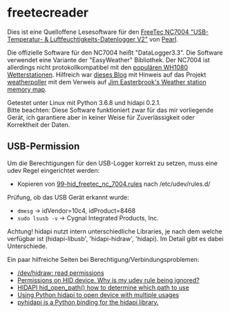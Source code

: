 # freetecreader
Dies ist eine Quelloffene Lesesoftware für den [FreeTec NC7004 "USB-Temperatur- &amp; Luftfeuchtigkeits-Datenlogger V2"](http://www.free-tec.de/USB-Temperatur-NC-7004-919.shtml) von [Pearl](https://www.pearl.de/a-NC7004-3044.shtml).

Die offizielle Software für den NC7004 heißt "DataLogger3.3". Die Software verwendet eine Variante der "EasyWeather" Bibliothek.
Der NC7004 ist allerdings nicht protokollkompatibel mit den [populären WH1080 Wetterstationen](http://www.weewx.com/hwcmp.html).
Hilfreich war [dieses Blog](https://baublog.ozerov.de/2011/12/software-fuer-meine-wetterstation-wh1080) mit Hinweis auf das Projekt [weatherpoller](https://code.google.com/archive/p/weatherpoller) mit dem Verweis auf [Jim Easterbrook's Weather station memory map](http://www.jim-easterbrook.me.uk/weather/mm).

Getestet unter Linux mit Python 3.6.8 und hidapi 0.2.1.  
Bitte beachten: Diese Software funktioniert zwar für das mir vorliegende Gerät, ich garantiere aber in keiner Weise für Zuverlässigkeit oder Korrektheit der Daten.

USB-Permission
--------------
Um die Berechtigungen für den USB-Logger korrekt zu setzen, muss eine udev Regel eingerichtet werden:
- Kopieren von [99-hid_freetec_nc_7004.rules](https://github.com/coldhand7/freetecreader/blob/master/99-hid_freetec_nc_7004.rules) nach /etc/udev/rules.d/

Prüfung, ob das USB Gerät erkannt wurde:
- `dmesg` -> idVendor=10c4, idProduct=8468
- `sudo lsusb -v` -> Cygnal Integrated Products, Inc.

Achtung! hidapi nutzt intern unterschiedliche Libraries, je nach dem welche verfügbar ist (hidapi-libusb', 'hidapi-hidraw', 'hidapi). Im Detail gibt es dabei Unterschiede.

Ein paar hilfreiche Seiten bei Berechtigung/Verbindungsproblemen:
- [/dev/hidraw: read permissions](https://unix.stackexchange.com/questions/85379/dev-hidraw-read-permissions)
- [Permissions on HID device. Why is my udev rule being ignored?](https://stackoverflow.com/questions/38210022/permissions-on-hid-device-why-is-my-udev-rule-being-ignored)
- [HIDAPI hid_open_path() how to determine which path to use](https://stackoverflow.com/questions/38867444/hidapi-hid-open-path-how-to-determine-which-path-to-use)
- [Using Python hidapi to open device with multiple usages](https://stackoverflow.com/questions/38448312/using-python-hidapi-to-open-device-with-multiple-usages)
- [pyhidapi is a Python binding for the hidapi library.](https://github.com/awelkie/pyhidapi)